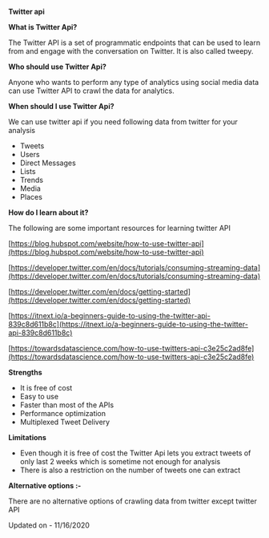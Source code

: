 **Twitter api**

**What is Twitter Api?**

The Twitter API is a set of programmatic endpoints that can be used to learn from and engage with the conversation on Twitter. It is also called tweepy.

**Who should use Twitter Api?**

Anyone who wants to perform any type of analytics using social media data can use Twitter API to crawl the data for analytics.

**When should I use Twitter Api?**

We can use twitter api if you need following data from twitter for your analysis

- Tweets
- Users
- Direct Messages
- Lists
- Trends
- Media
- Places

**How do I learn about it?**

The following are some important resources for learning twitter API

[https://blog.hubspot.com/website/how-to-use-twitter-api](https://blog.hubspot.com/website/how-to-use-twitter-api)

[https://developer.twitter.com/en/docs/tutorials/consuming-streaming-data](https://developer.twitter.com/en/docs/tutorials/consuming-streaming-data)

[https://developer.twitter.com/en/docs/getting-started](https://developer.twitter.com/en/docs/getting-started)

[https://itnext.io/a-beginners-guide-to-using-the-twitter-api-839c8d611b8c](https://itnext.io/a-beginners-guide-to-using-the-twitter-api-839c8d611b8c)

[https://towardsdatascience.com/how-to-use-twitters-api-c3e25c2ad8fe](https://towardsdatascience.com/how-to-use-twitters-api-c3e25c2ad8fe)

**Strengths**

- It is free of cost
- Easy to use
- Faster than most of the APIs
- Performance optimization
- Multiplexed Tweet Delivery

**Limitations**

- Even though it is free of cost the Twitter Api lets you extract tweets of only last 2 weeks which is sometime not enough for analysis
- There is also a restriction on the number of tweets one can extract

**Alternative options :-**

There are no alternative options of crawling data from twitter except twitter API


Updated on - 11/16/2020
